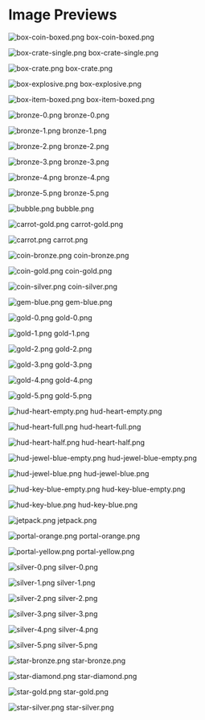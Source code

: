 # Image Previews

![box-coin-boxed.png](box-coin-boxed.png) box-coin-boxed.png

![box-crate-single.png](box-crate-single.png) box-crate-single.png

![box-crate.png](box-crate.png) box-crate.png

![box-explosive.png](box-explosive.png) box-explosive.png

![box-item-boxed.png](box-item-boxed.png) box-item-boxed.png

![bronze-0.png](bronze-0.png) bronze-0.png

![bronze-1.png](bronze-1.png) bronze-1.png

![bronze-2.png](bronze-2.png) bronze-2.png

![bronze-3.png](bronze-3.png) bronze-3.png

![bronze-4.png](bronze-4.png) bronze-4.png

![bronze-5.png](bronze-5.png) bronze-5.png

![bubble.png](bubble.png) bubble.png

![carrot-gold.png](carrot-gold.png) carrot-gold.png

![carrot.png](carrot.png) carrot.png

![coin-bronze.png](coin-bronze.png) coin-bronze.png

![coin-gold.png](coin-gold.png) coin-gold.png

![coin-silver.png](coin-silver.png) coin-silver.png

![gem-blue.png](gem-blue.png) gem-blue.png

![gold-0.png](gold-0.png) gold-0.png

![gold-1.png](gold-1.png) gold-1.png

![gold-2.png](gold-2.png) gold-2.png

![gold-3.png](gold-3.png) gold-3.png

![gold-4.png](gold-4.png) gold-4.png

![gold-5.png](gold-5.png) gold-5.png

![hud-heart-empty.png](hud-heart-empty.png) hud-heart-empty.png

![hud-heart-full.png](hud-heart-full.png) hud-heart-full.png

![hud-heart-half.png](hud-heart-half.png) hud-heart-half.png

![hud-jewel-blue-empty.png](hud-jewel-blue-empty.png) hud-jewel-blue-empty.png

![hud-jewel-blue.png](hud-jewel-blue.png) hud-jewel-blue.png

![hud-key-blue-empty.png](hud-key-blue-empty.png) hud-key-blue-empty.png

![hud-key-blue.png](hud-key-blue.png) hud-key-blue.png

![jetpack.png](jetpack.png) jetpack.png

![portal-orange.png](portal-orange.png) portal-orange.png

![portal-yellow.png](portal-yellow.png) portal-yellow.png

![silver-0.png](silver-0.png) silver-0.png

![silver-1.png](silver-1.png) silver-1.png

![silver-2.png](silver-2.png) silver-2.png

![silver-3.png](silver-3.png) silver-3.png

![silver-4.png](silver-4.png) silver-4.png

![silver-5.png](silver-5.png) silver-5.png

![star-bronze.png](star-bronze.png) star-bronze.png

![star-diamond.png](star-diamond.png) star-diamond.png

![star-gold.png](star-gold.png) star-gold.png

![star-silver.png](star-silver.png) star-silver.png

